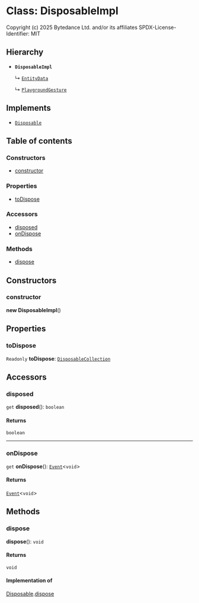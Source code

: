 # Class: DisposableImpl

Copyright (c) 2025 Bytedance Ltd. and/or its affiliates
SPDX-License-Identifier: MIT

## Hierarchy

* **`DisposableImpl`**

  ↳ [`EntityData`](/auto-docs/free-layout-editor/classes/EntityData.md)

  ↳ [`PlaygroundGesture`](/auto-docs/free-layout-editor/classes/PlaygroundGesture.md)

## Implements

* [`Disposable`](/auto-docs/free-layout-editor/interfaces/Disposable-1.md)

## Table of contents

### Constructors

* [constructor](/auto-docs/free-layout-editor/classes/DisposableImpl.md#constructor)

### Properties

* [toDispose](/auto-docs/free-layout-editor/classes/DisposableImpl.md#todispose)

### Accessors

* [disposed](/auto-docs/free-layout-editor/classes/DisposableImpl.md#disposed)
* [onDispose](/auto-docs/free-layout-editor/classes/DisposableImpl.md#ondispose)

### Methods

* [dispose](/auto-docs/free-layout-editor/classes/DisposableImpl.md#dispose)

## Constructors

### constructor

**new DisposableImpl**()

## Properties

### toDispose

`Readonly` **toDispose**: [`DisposableCollection`](/auto-docs/free-layout-editor/classes/DisposableCollection.md)

## Accessors

### disposed

`get` **disposed**(): `boolean`

#### Returns

`boolean`

***

### onDispose

`get` **onDispose**(): [`Event`](/auto-docs/free-layout-editor/interfaces/Event-1.md)<`void`>

#### Returns

[`Event`](/auto-docs/free-layout-editor/interfaces/Event-1.md)<`void`>

## Methods

### dispose

**dispose**(): `void`

#### Returns

`void`

#### Implementation of

[Disposable](/auto-docs/free-layout-editor/interfaces/Disposable-1.md).[dispose](/auto-docs/free-layout-editor/interfaces/Disposable-1.md#dispose)

